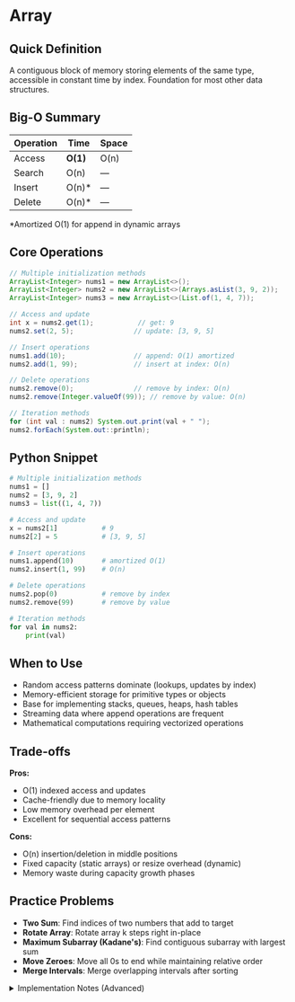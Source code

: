 # Array

## Quick Definition

A contiguous block of memory storing elements of the same type, accessible in constant time by index. Foundation for most other data structures.

## Big-O Summary

| Operation | Time | Space |
|-----------|------|-------|
| Access    | **O(1)** | O(n) |
| Search    | O(n) | — |
| Insert    | O(n)* | — |
| Delete    | O(n)* | — |
*Amortized O(1) for append in dynamic arrays

## Core Operations

```java
// Multiple initialization methods
ArrayList<Integer> nums1 = new ArrayList<>();
ArrayList<Integer> nums2 = new ArrayList<>(Arrays.asList(3, 9, 2));
ArrayList<Integer> nums3 = new ArrayList<>(List.of(1, 4, 7));

// Access and update
int x = nums2.get(1);           // get: 9
nums2.set(2, 5);               // update: [3, 9, 5]

// Insert operations
nums1.add(10);                 // append: O(1) amortized
nums2.add(1, 99);              // insert at index: O(n)

// Delete operations  
nums2.remove(0);               // remove by index: O(n)
nums2.remove(Integer.valueOf(99)); // remove by value: O(n)

// Iteration methods
for (int val : nums2) System.out.print(val + " ");
nums2.forEach(System.out::println);
```

## Python Snippet

```python
# Multiple initialization methods
nums1 = []
nums2 = [3, 9, 2]
nums3 = list((1, 4, 7))

# Access and update
x = nums2[1]           # 9
nums2[2] = 5           # [3, 9, 5]

# Insert operations
nums1.append(10)       # amortized O(1)
nums2.insert(1, 99)    # O(n)

# Delete operations
nums2.pop(0)           # remove by index
nums2.remove(99)       # remove by value

# Iteration methods
for val in nums2:
    print(val)
```

## When to Use

- Random access patterns dominate (lookups, updates by index)
- Memory-efficient storage for primitive types or objects
- Base for implementing stacks, queues, heaps, hash tables
- Streaming data where append operations are frequent
- Mathematical computations requiring vectorized operations

## Trade-offs

**Pros:**

- O(1) indexed access and updates
- Cache-friendly due to memory locality  
- Low memory overhead per element
- Excellent for sequential access patterns

**Cons:**

- O(n) insertion/deletion in middle positions
- Fixed capacity (static arrays) or resize overhead (dynamic)
- Memory waste during capacity growth phases

## Practice Problems

- **Two Sum**: Find indices of two numbers that add to target
- **Rotate Array**: Rotate array k steps right in-place  
- **Maximum Subarray (Kadane's)**: Find contiguous subarray with largest sum
- **Move Zeroes**: Move all 0s to end while maintaining relative order
- **Merge Intervals**: Merge overlapping intervals after sorting

<details>
<summary>Implementation Notes (Advanced)</summary>

### Memory Layout

Elements stored contiguously in memory → excellent cache locality. Each access loads adjacent elements into cache line, benefiting sequential operations.

### Dynamic Array Growth

- **Growth factor**: Typically 1.5x or 2x when capacity exceeded
- **Amortized analysis**: Despite O(n) resize cost, append averages O(1)
- **Memory overhead**: 25-50% unused capacity in worst case

### Performance Considerations

- **Cache misses**: Random access patterns can thrash cache
- **Branch prediction**: Sorted arrays enable efficient binary search
- **SIMD opportunities**: Vectorized operations on primitive arrays

</details>
